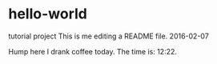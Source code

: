 # hello-world
tutorial project
This is me editing a README file. 2016-02-07

Hump here I drank coffee today. The time is: 12:22.
